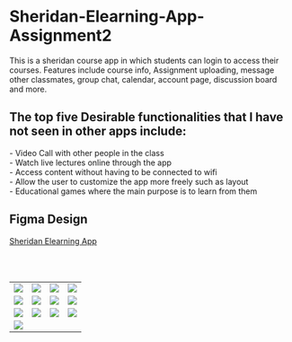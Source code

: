 # Sheridan-Elearning-App-Assignment2

This is a sheridan course app in which students can login to access their courses. Features include course info, Assignment uploading, message other classmates, group chat, calendar, account page, discussion board and more.

<h2>The top five Desirable functionalities that I have not seen in other apps include:</h2>
- Video Call with other people in the class<br>
- Watch live lectures online through the app<br>
- Access content without having to be connected to wifi<br>
- Allow the user to customize the app more freely such as layout<br>
- Educational games where the main purpose is to learn from them
<br>
<h2>Figma Design</h2>
<a href="https://www.figma.com/file/XvkL4Akup3MmAOy5Uzf2oR/Assignment_2_TylerM?node-id=0%3A1&t=V3KFKxs95VKfqW6n-1">Sheridan Elearning App</a>

<br><br>

<Table>
  <tr>
    <td><img src="https://user-images.githubusercontent.com/59581810/219964905-dd28015f-49ff-471d-92a5-2a814e03d951.png"></td>
    <td><img src="https://user-images.githubusercontent.com/59581810/219963089-3b2510dd-f685-4011-9bae-505ea4ac7092.png"></td>
    <td><img src="https://user-images.githubusercontent.com/59581810/219963341-451250dc-09fe-4081-a88d-8948954d193d.png"></td>
    <td><img src="https://user-images.githubusercontent.com/59581810/219963406-440ed72e-9107-47c1-a312-544909f19276.png"></td>
  </tr>
  <tr>
    <td><img src="https://user-images.githubusercontent.com/59581810/219963564-6eb90ea9-7315-4ddb-bedc-c1bec69c4214.png"></td>
    <td><img src="https://user-images.githubusercontent.com/59581810/219963556-fb25f9b4-6f62-4377-a33c-05a77800e931.png"></td>
    <td><img src="https://user-images.githubusercontent.com/59581810/219963569-87e67748-8637-44d0-a235-6bac464d9eed.png"></td>
    <td><img src="https://user-images.githubusercontent.com/59581810/219963574-f497034a-f5f6-4b65-a578-6649addd2852.png"></td>
  </tr>
  <tr>
    <td><img src="https://user-images.githubusercontent.com/59581810/219963800-224613f5-a67a-46bb-882c-c3a361b1f826.png"></td>
    <td><img src="https://user-images.githubusercontent.com/59581810/219963805-d61ecf05-a395-499c-99f1-55f93608403b.png"></td>
    <td><img src="https://user-images.githubusercontent.com/59581810/219963808-f0cd2888-c569-4d73-8c78-e04e99c80f71.png"></td>
    <td><img src="https://user-images.githubusercontent.com/59581810/219963814-651a45e2-cfa1-45a4-9083-8df4a4217f4d.png"></td>
  </tr>
  <tr>
    <td><img src="https://user-images.githubusercontent.com/59581810/219964086-4adc221c-e8ac-4f25-895e-d6178eced310.png"></td>
  </tr>
 




